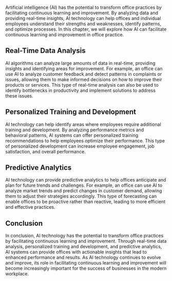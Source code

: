 
Artificial intelligence (AI) has the potential to transform office practices by facilitating continuous learning and improvement. By analyzing data and providing real-time insights, AI technology can help offices and individual employees understand their strengths and weaknesses, identify patterns, and optimize processes. In this chapter, we will explore how AI can facilitate continuous learning and improvement in office practice.

Real-Time Data Analysis
-----------------------

AI algorithms can analyze large amounts of data in real-time, providing insights and identifying areas for improvement. For example, an office can use AI to analyze customer feedback and detect patterns in complaints or issues, allowing them to make informed decisions on how to improve their products or services. This type of real-time analysis can also be used to identify bottlenecks in productivity and implement solutions to address these issues.

Personalized Training and Development
-------------------------------------

AI technology can help identify areas where employees require additional training and development. By analyzing performance metrics and behavioral patterns, AI systems can offer personalized training recommendations to help employees optimize their performance. This type of personalized development can increase employee engagement, job satisfaction, and overall performance.

Predictive Analytics
--------------------

AI technology can provide predictive analytics to help offices anticipate and plan for future trends and challenges. For example, an office can use AI to analyze market trends and predict changes in customer demand, allowing them to adjust their strategies accordingly. This type of forecasting can enable offices to be proactive rather than reactive, leading to more efficient and effective practices.

Conclusion
----------

In conclusion, AI technology has the potential to transform office practices by facilitating continuous learning and improvement. Through real-time data analysis, personalized training and development, and predictive analytics, AI systems can provide offices with actionable insights that lead to enhanced performance and results. As AI technology continues to evolve and improve, its role in facilitating continuous learning and improvement will become increasingly important for the success of businesses in the modern workplace.
